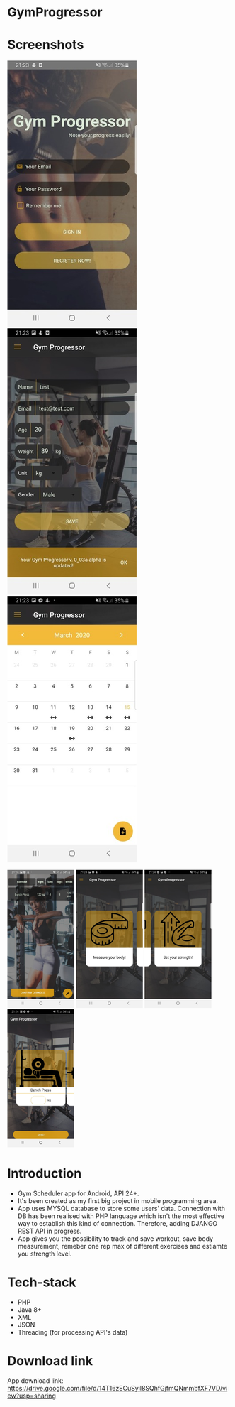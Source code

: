 # GymProgressor

# Screenshots
<img src="https://github.com/kgarbacinski/GymProgressor/blob/master/gym_progressor_0.jfif" /> <img src="https://github.com/kgarbacinski/GymProgressor/blob/master/gym_progressor_1.jfif" /> <img src="https://github.com/kgarbacinski/GymProgressor/blob/master/gym_progressor_2.jfif" />

<img src="https://github.com/kgarbacinski/GymProgressor/blob/master/gym_progressor_3.jpg" width=30% /> <img src="https://github.com/kgarbacinski/GymProgressor/blob/master/gym_progressor_4.jpg" width=30% /> <img src="https://github.com/kgarbacinski/GymProgressor/blob/master/gym_progressor_5.jpg" width=30% /> <img src="https://github.com/kgarbacinski/GymProgressor/blob/master/gym_progressor_6.jpg" width=30% />

# Introduction
- Gym Scheduler app for Android, API 24+.
- It's been created as my first big project in mobile programming area. 
- App uses MYSQL database to store some users' data. Connection with DB has been realised with PHP language which isn't the most effective way to establish this kind of connection. Therefore, adding DJANGO REST API in progress.
- App gives you the possibility to track and save workout, save body measurement, remeber one rep max of different exercises and estiamte you strength level.

# Tech-stack
- PHP
- Java 8+
- XML
- JSON
- Threading (for processing API's data)

# Download link
App download link: https://drive.google.com/file/d/14T16zECuSyil8SQhfGjfmQNmmbfXF7VD/view?usp=sharing
